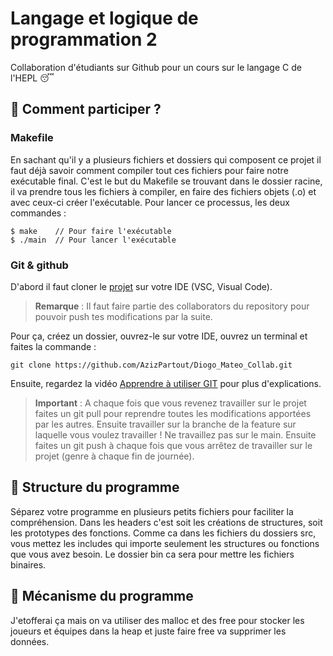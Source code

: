 # Langage et logique de programmation 2
Collaboration d'étudiants sur Github pour un cours sur le langage C de l'HEPL :sleeping:

## :clap: Comment participer ?

### Makefile
En sachant qu'il y a plusieurs fichiers et dossiers qui composent ce projet il faut déjà savoir comment compiler tout ces fichiers pour faire notre exécutable final. 
C'est le but du Makefile se trouvant dans le dossier racine, il va prendre tous les fichiers à compiler, en faire des fichiers objets (.o) et avec ceux-ci créer l'exécutable. Pour lancer ce processus, les deux commandes : 
```
$ make    // Pour faire l'exécutable
$ ./main  // Pour lancer l'exécutable
```

### Git & github
D'abord il faut cloner le [projet](https://github.com/AzizPartout/Diogo_Mateo_Collab) sur votre IDE (VSC, Visual Code).
>**Remarque** : Il faut faire partie des collaborators du repository pour pouvoir push tes modifications par la suite.

Pour ça, créez un dossier, ouvrez-le sur votre IDE, ouvrez un terminal et faites la commande :
```
git clone https://github.com/AzizPartout/Diogo_Mateo_Collab.git
```
Ensuite, regardez la vidéo [Apprendre à utiliser GIT](https://www.youtube.com/watch?v=A5_kJps4qjc) pour plus d'explications.

>**Important** : A chaque fois que vous revenez travailler sur le projet faites un git pull pour reprendre toutes les modifications apportées par les autres. Ensuite travailler sur la branche de la feature sur laquelle vous voulez travailler ! Ne travaillez pas sur le main. Ensuite faites un git push à chaque fois que vous arrêtez de travailler sur le projet (genre à chaque fin de journée).

 ## :tongue: Structure du programme
Séparez votre programme en plusieurs petits fichiers pour faciliter la compréhension.
Dans les headers c'est soit les créations de structures, soit les prototypes des fonctions.
Comme ca dans les fichiers du dossiers src, vous mettez les includes qui importe seulement les
structures ou fonctions que vous avez besoin.
Le dossier bin ca sera pour mettre les fichiers binaires. 

## :mechanical_arm: Mécanisme du programme
J'etofferai ça mais on va utiliser des malloc et des free pour stocker les joueurs et équipes dans la heap et juste faire free va supprimer les données.